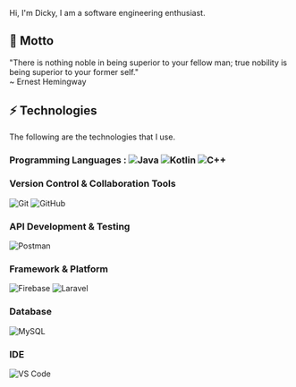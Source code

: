 Hi, I'm Dicky, I am a software engineering enthusiast.

## 💬 Motto
"There is nothing noble in being superior to your fellow man; true nobility is being superior to your former self."  
~ Ernest Hemingway

## ⚡ Technologies
The following are the technologies that I use.  
### Programming Languages : ![Java](https://img.shields.io/badge/Java-red?style=flat-square&logo=java) ![Kotlin]( https://img.shields.io/badge/Kotlin-black?style=flat-square&logo=kotlin) ![C++](https://img.shields.io/badge/-C++-00599C?style=flat-square&logo=c)

### Version Control & Collaboration Tools
![Git](https://img.shields.io/badge/-Git-red?style=flat-square&logo=git&logoColor=white)
![GitHub](https://img.shields.io/badge/-GitHub-181717?style=flat-square&logo=github)

### API Development & Testing
![Postman](https://img.shields.io/badge/Postman-orange?style=flat-square&logo=postman&logoColor=white)

### Framework & Platform
![Firebase](https://img.shields.io/badge/Firebase-orange?style=flat-square&logo=firebase&logoColor=white)
![Laravel](https://img.shields.io/badge/laravel-%23FF2D20.svg?style=for-square&logo=laravel&logoColor=white)

### Database
![MySQL](https://img.shields.io/badge/-MySQL-blue?style=flat-square&logo=mysql&logoColor=white)

### IDE
![VS Code](https://img.shields.io/badge/-VS%20Code-007ACC?style=flat-square&logo=visual-studio-code)

